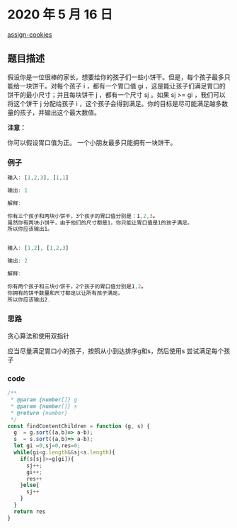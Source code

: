 # 2020 年 5 月 16 日

[assign-cookies](https://leetcode-cn.com/problems/assign-cookies/)

## 题目描述

假设你是一位很棒的家长，想要给你的孩子们一些小饼干。但是，每个孩子最多只能给一块饼干。对每个孩子 i ，都有一个胃口值 gi ，这是能让孩子们满足胃口的饼干的最小尺寸；并且每块饼干 j ，都有一个尺寸 sj 。如果 sj >= gi ，我们可以将这个饼干 j 分配给孩子 i ，这个孩子会得到满足。你的目标是尽可能满足越多数量的孩子，并输出这个最大数值。


**注意：**

你可以假设胃口值为正。
一个小朋友最多只能拥有一块饼干。

###  例子

```js
输入: [1,2,3], [1,1]

输出: 1

解释: 

你有三个孩子和两块小饼干，3个孩子的胃口值分别是：1,2,3。
虽然你有两块小饼干，由于他们的尺寸都是1，你只能让胃口值是1的孩子满足。
所以你应该输出1。


输入: [1,2], [1,2,3]

输出: 2

解释: 

你有两个孩子和三块小饼干，2个孩子的胃口值分别是1,2。
你拥有的饼干数量和尺寸都足以让所有孩子满足。
所以你应该输出2.
```

### 思路

贪心算法和使用双指针

应当尽量满足胃口小的孩子，按照从小到达排序g和s，然后使用s 尝试满足每个孩子

### code 

```js
/**
 * @param {number[]} g
 * @param {number[]} s
 * @return {number}
 */
const findContentChildren = function (g, s) {
  g  = g.sort((a,b)=> a-b);
  s  = s.sort((a,b)=> a-b);
  let gi =0,sj=0,res=0;
  while(gi<g.length&&sj<s.length){
    if(s[sj]>=g[gi]){
      sj++;
      gi++;
      res++
    }else{
      sj++
    }
  }
  return res
}
```